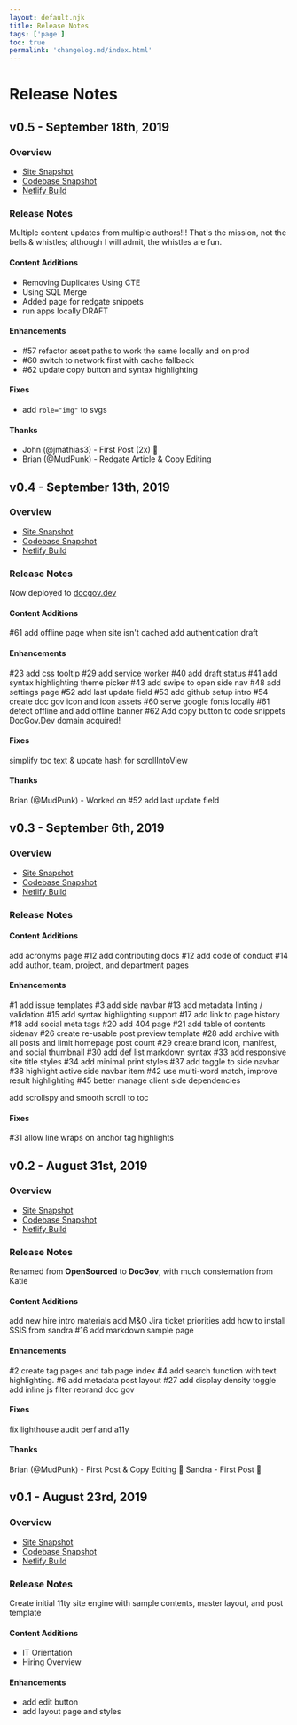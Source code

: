 ```yaml
---
layout: default.njk
title: Release Notes
tags: ['page']
toc: true
permalink: 'changelog.md/index.html'
---
```


# Release Notes

<!--

Instructions:

Once every couple months, version the current state of the site as a "Release".  I'd rather not interrupt our continuous deployment with the need to update the changelog for every single commit pushed to master, but this just serves as a sort of roadmap of work over time.

Add release notes to this file and also upload to https://github.com/VermontDepartmentOfHealth/docs/releases


Release notes should use the following template:

```md
## v### - Date `MMMM Do, YYYY` (ex. March 1st 2018)
### Overview
### Release Notes
#### Content Additions
#### Enhancements
#### Fixes
#### Tech Debt
#### Thanks
```

If a section is blank, you can omit it from a particular release


For the overview, include the following links

* [Site Snapshot](https://5d81bb5a41ee47000a71682f--open-sourced.netlify.com/)
* [Codebase Snapshot](https://github.com/VermontDepartmentOfHealth/docs/tree/d4ca10115ad8a49714668fa8805b901b6fdbcc9c)
* [Netlify Build](https://app.netlify.com/sites/open-sourced/deploys/5d81bb5a41ee47000a71682f)

On Github, add a Release Title of a quote from your favorite show & attach a zip of the site snapshot on netlify


In Changelog.md, Github will automatically add links to issue ids and usernames, but we should linkify them in this document

#57        -> [#57](https://github.com/VermontDepartmentOfHealth/docs/issues/57)
@jmathias3 -> [@jmathias3](https://github.com/jmathias3)

-->

## v0.5 - September 18th, 2019

### Overview

* [Site Snapshot](https://5d81bb5a41ee47000a71682f--open-sourced.netlify.com/)
* [Codebase Snapshot](https://github.com/VermontDepartmentOfHealth/docs/tree/d4ca10115ad8a49714668fa8805b901b6fdbcc9c)
* [Netlify Build](https://app.netlify.com/sites/open-sourced/deploys/5d81bb5a41ee47000a71682f)

### Release Notes

Multiple content updates from multiple authors!!! That's the mission, not the bells & whistles; although I will admit, the whistles are fun.

#### Content Additions

* Removing Duplicates Using CTE
* Using SQL Merge
* Added page for redgate snippets
* run apps locally DRAFT

#### Enhancements

* #57 refactor asset paths to work the same locally and on prod 
* #60 switch to network first with cache fallback
* #62 update copy button and syntax highlighting


#### Fixes

* add `role="img"` to svgs

#### Thanks

* John (@jmathias3) - First Post (2x) 🎉
* Brian (@MudPunk) - Redgate Article & Copy Editing

## v0.4 - September 13th, 2019

### Overview

* [Site Snapshot](https://5d7c34d1692ec7000aab9d03--open-sourced.netlify.com/)
* [Codebase Snapshot](https://github.com/VermontDepartmentOfHealth/docs/tree/ee9e66c154ca4707e1b5984d80ed636b46ff6a56)
* [Netlify Build](https://app.netlify.com/sites/open-sourced/deploys/5d7c34d1692ec7000aab9d03)

### Release Notes

Now deployed to [docgov.dev](https://docgov.dev/)

#### Content Additions

#61 add offline page when site isn't cached
add authentication draft

#### Enhancements

#23 add css tooltip
#29 add service worker
#40 add draft status
#41 add syntax highlighting theme picker
#43 add swipe to open side nav
#48 add settings page
#52 add last update field
#53 add github setup intro
#54 create doc gov icon and icon assets
#60 serve google fonts locally
#61 detect offline and add offline banner
#62 Add copy button to code snippets
DocGov.Dev domain acquired!

#### Fixes

simplify toc text & update hash for scrollIntoView

#### Thanks

Brian (@MudPunk) - Worked on #52 add last update field

## v0.3 - September 6th, 2019

### Overview

* [Site Snapshot](https://5d72d9533e6aa80008267553--open-sourced.netlify.com/)
* [Codebase Snapshot](https://github.com/VermontDepartmentOfHealth/docs/tree/6b81781cf4d72700ffe58924933b3257fc87b72f)
* [Netlify Build](https://app.netlify.com/sites/open-sourced/deploys/5d72d9533e6aa80008267553)


### Release Notes

#### Content Additions

add acronyms page
#12 add contributing docs
#12 add code of conduct
#14 add author, team, project, and department pages

#### Enhancements

#1 add issue templates
#3 add side navbar
#13 add metadata linting / validation
#15 add syntax highlighting support
#17 add link to page history
#18 add social meta tags
#20 add 404 page
#21 add table of contents sidenav
#26 create re-usable post preview template
#28 add archive with all posts and limit homepage post count
#29 create brand icon, manifest, and social thumbnail
#30 add def list markdown syntax
#33 add responsive site title styles
#34 add minimal print styles
#37 add toggle to side navbar
#38 highlight active side navbar item
#42 use multi-word match, improve result highlighting
#45 better manage client side dependencies

add scrollspy and smooth scroll to toc

#### Fixes

#31 allow line wraps on anchor tag highlights



## v0.2 - August 31st, 2019

### Overview

* [Site Snapshot](https://5d6b3f4cfc2c13000c9a8b3f--open-sourced.netlify.com/)
* [Codebase Snapshot](https://github.com/VermontDepartmentOfHealth/docs/tree/b3f44402ffb475ea3b08946ebfd96b1ac08e0fe4)
* [Netlify Build](https://app.netlify.com/sites/open-sourced/deploys/5d6b3f4cfc2c13000c9a8b3f)

### Release Notes

Renamed from **OpenSourced** to **DocGov**, with much consternation from Katie

#### Content Additions

add new hire intro materials
add M&O Jira ticket priorities
add how to install SSIS from sandra
#16 add markdown sample page

#### Enhancements

#2 create tag pages and tab page index
#4 add search function with text highlighting.
#6 add metadata post layout
#27 add display density toggle
add inline js filter
rebrand doc gov

#### Fixes

fix lighthouse audit perf and a11y

#### Thanks

Brian (@MudPunk) - First Post & Copy Editing 🎉
Sandra - First Post 🎉


## v0.1 - August 23rd, 2019

### Overview

* [Site Snapshot](https://5d60199f98e8d00008f242ac--open-sourced.netlify.com/)
* [Codebase Snapshot](https://github.com/VermontDepartmentOfHealth/docs/tree/62d3fd1d47348df7cb081f8628a1e3f8758fb862)
* [Netlify Build](https://app.netlify.com/sites/open-sourced/deploys/5d60199f98e8d00008f242ac)

### Release Notes

Create initial 11ty site engine with sample contents, master layout, and post template

#### Content Additions

* IT Orientation
* Hiring Overview

#### Enhancements

* add edit button
* add layout page and styles
